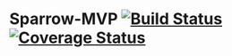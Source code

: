 # Sparrow-MVP [![Build Status](https://travis-ci.org/ceduliocezar/sparrow-mvp.svg?branch=master)](https://travis-ci.org/ceduliocezar/sparrow-mvp) [![Coverage Status](https://coveralls.io/repos/github/ceduliocezar/sparrow-mvp/badge.svg?branch=master)](https://coveralls.io/github/ceduliocezar/sparrow-mvp?branch=master)